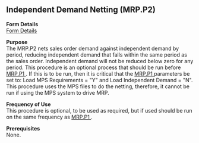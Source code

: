 ##  Independent Demand Netting (MRP.P2)

<PageHeader />

**Form Details**  
[ Form Details ](MRP-P2-1/README.md)   

**Purpose**  
The MRP.P2 nets sales order demand against independent demand by period, reducing independent demand that falls within the same period as the sales order. Independent demand will not be reduced below zero for any period. This procedure is an optional process that should be run before [ MRP.P1 ](../../../../rover/AP-OVERVIEW/AP-ENTRY/AP-E/AP-E-1/CURRENCY-CONTROL/SO-E/SO-E-3/poprice-e/PLAN-E/MRP-P1) . If this is to be run, then it is critical that the [ MRP.P1 ](../../../../rover/AP-OVERVIEW/AP-ENTRY/AP-E/AP-E-1/CURRENCY-CONTROL/SO-E/SO-E-3/poprice-e/PLAN-E/MRP-P1) parameters be set to: Load MPS Requirements = "Y" and Load Independent Demand = "N". This procedure uses the MPS files to do the netting, therefore, it cannot be run if using the MPS system to drive MRP. 

**Frequency of Use**  
This procedure is optional, to be used as required, but if used should be run on the same frequency as [ MRP.P1 ](../../../../rover/AP-OVERVIEW/AP-ENTRY/AP-E/AP-E-1/CURRENCY-CONTROL/SO-E/SO-E-3/poprice-e/PLAN-E/MRP-P1) . 

**Prerequisites**  
None.

<badge text= "Version 8.10.57" vertical="middle" />

<PageFooter />